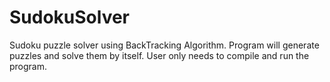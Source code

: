 # SudokuSolver
Sudoku puzzle solver using BackTracking Algorithm. Program will generate puzzles and solve them by itself. User only needs to compile and run the program.
